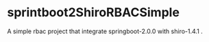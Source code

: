# sprintboot2ShiroRBACSimple
A simple rbac project that integrate springboot-2.0.0 with shiro-1.4.1 .